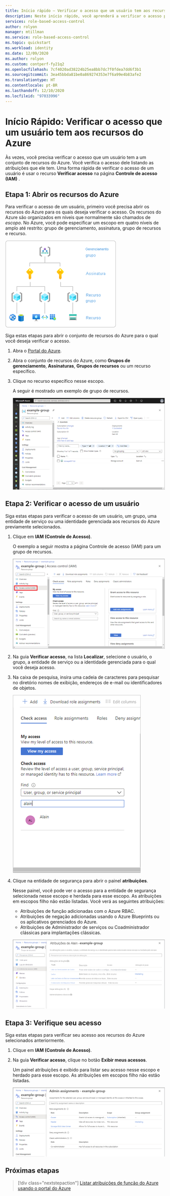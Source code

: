 ```yaml
---
title: Início rápido – Verificar o acesso que um usuário tem aos recursos do Azure – RBAC do Azure
description: Neste início rápido, você aprenderá a verificar o acesso para si próprio ou outro usuário para recursos do Azure usando o portal do Azure e o Azure RBAC (controle de acesso baseado em função).
services: role-based-access-control
author: rolyon
manager: mtillman
ms.service: role-based-access-control
ms.topic: quickstart
ms.workload: identity
ms.date: 12/09/2020
ms.author: rolyon
ms.custom: contperf-fy21q2
ms.openlocfilehash: 7cf4020ad38224b25ea8bb7dc7f0fdea7dd6f3b1
ms.sourcegitcommit: 3ea45bbda81be0a869274353e7f6a99e4b83afe2
ms.translationtype: HT
ms.contentlocale: pt-BR
ms.lasthandoff: 12/10/2020
ms.locfileid: "97033996"
---
```

# <a name="quickstart-check-access-for-a-user-to-azure-resources"></a>Início Rápido: Verificar o acesso que um usuário tem aos recursos do Azure

Às vezes, você precisa verificar o acesso que um usuário tem a um conjunto de recursos do Azure. Você verifica o acesso dele listando as atribuições que ele tem. Uma forma rápida de verificar o acesso de um usuário é usar o recurso **Verificar acesso** na página **Controle de acesso (IAM)** .

## <a name="step-1-open-the-azure-resources"></a>Etapa 1: Abrir os recursos do Azure

Para verificar o acesso de um usuário, primeiro você precisa abrir os recursos do Azure para os quais deseja verificar o acesso. Os recursos do Azure são organizados em níveis que normalmente são chamados de *escopo*. No Azure, você pode especificar um escopo em quatro níveis de amplo até restrito: grupo de gerenciamento, assinatura, grupo de recursos e recurso.

![Níveis de escopo para o Azure RBAC](../../includes/role-based-access-control/media/scope-levels.png)

Siga estas etapas para abrir o conjunto de recursos do Azure para o qual você deseja verificar o acesso.

1. Abra o [Portal do Azure](https://portal.azure.com).

1. Abra o conjunto de recursos do Azure, como **Grupos de gerenciamento**, **Assinaturas**, **Grupos de recursos** ou um recurso específico.

1. Clique no recurso específico nesse escopo.

    A seguir é mostrado um exemplo de grupo de recursos.

    ![Visão geral do grupo de recursos](./media/check-access/rg-overview.png)

## <a name="step-2-check-access-for-a-user"></a>Etapa 2: Verificar o acesso de um usuário

Siga estas etapas para verificar o acesso de um usuário, um grupo, uma entidade de serviço ou uma identidade gerenciada aos recursos do Azure previamente selecionados.

1. Clique em **IAM (Controle de Acesso)**.

    O exemplo a seguir mostra a página Controle de acesso (IAM) para um grupo de recursos.

    ![Controle de acesso do grupo de recursos – Guia Verificar acesso](./media/check-access/rg-access-control.png)

1. Na guia **Verificar acesso**, na lista **Localizar**, selecione o usuário, o grupo, a entidade de serviço ou a identidade gerenciada para o qual você deseja acesso.

1. Na caixa de pesquisa, insira uma cadeia de caracteres para pesquisar no diretório nomes de exibição, endereços de e-mail ou identificadores de objetos.

    ![Verifique a lista de seleção de acesso](./media/shared/rg-check-access-select.png)

1. Clique na entidade de segurança para abrir o painel **atribuições**.

    Nesse painel, você pode ver o acesso para a entidade de segurança selecionada nesse escopo e herdada para esse escopo. As atribuições em escopos filho não estão listadas. Você verá as seguintes atribuições:

    - Atribuições de função adicionadas com o Azure RBAC.
    - Atribuições de negação adicionadas usando o Azure Blueprints ou os aplicativos gerenciados do Azure.
    - Atribuições de Administrador de serviços ou Coadministrador clássicas para implantações clássicas. 

    ![Painel de atribuições de função e negação para um usuário](./media/shared/rg-check-access-assignments-user.png)

## <a name="step-3-check-your-access"></a>Etapa 3: Verifique seu acesso

Siga estas etapas para verificar seu acesso aos recursos do Azure selecionados anteriormente.

1. Clique em **IAM (Controle de Acesso)**.

1. Na guia **Verificar acesso**, clique no botão **Exibir meus acessos**.

    Um painel atribuições é exibido para listar seu acesso nesse escopo e herdado para esse escopo. As atribuições em escopos filho não estão listadas.

    ![Painel de atribuições de função e negação](./media/check-access/rg-check-access-assignments.png)

## <a name="next-steps"></a>Próximas etapas

> [!div class="nextstepaction"]
> [Listar atribuições de função do Azure usando o portal do Azure](role-assignments-list-portal.md)
